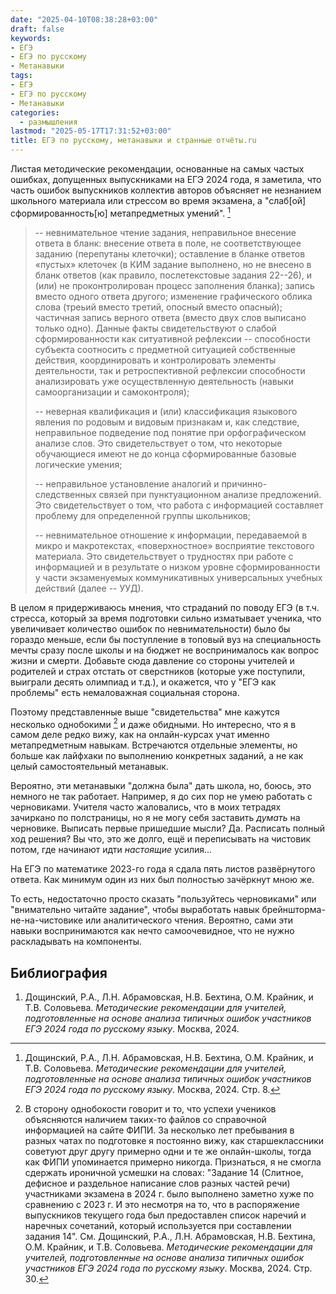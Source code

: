 ```yaml
---
date: "2025-04-10T08:38:28+03:00"
draft: false
keywords:
- ЕГЭ
- ЕГЭ по русскому
- Метанавыки
tags:
- ЕГЭ
- ЕГЭ по русскому
- Метанавыки
categories:
  - размышления
lastmod: "2025-05-17T17:31:52+03:00"
title: ЕГЭ по русскому, метанавыки и странные отчёты.ru
---
```


Листая методические рекомендации, основанные на самых частых ошибках, допущенных выпускниками на ЕГЭ 2024 года, я заметила, что часть ошибок выпускников коллектив авторов объясняет не незнанием школьного материала или стрессом во время экзамена, а "слаб\[ой\] сформированность\[ю\] метапредметных умений". [^1]

> -- невнимательное чтение задания, неправильное внесение ответа в бланк: внесение ответа в поле, не соответствующее заданию (перепутаны клеточки); оставление в бланке ответов «пустых» клеточек (в КИМ задание выполнено, но не внесено в бланк ответов (как правило, послетекстовые задания 22--26), и (или) не проконтролирован процесс заполнения бланка); запись вместо одного ответа другого; изменение графического облика слова (треьий вместо третий, опосный вместо опасный); частичная запись верного ответа (вместо двух слов выписано только одно). Данные факты свидетельствуют о слабой сформированности как ситуативной рефлексии -- способности субъекта соотносить с предметной ситуацией собственные действия, координировать и контролировать элементы деятельности, так и ретроспективной рефлексии способности анализировать уже осуществленную деятельность (навыки самоорганизации и самоконтроля);
>
> -- неверная квалификация и (или) классификация языкового явления по родовым и видовым признакам и, как следствие, неправильное подведение под понятие при орфографическом анализе слов. Это свидетельствует о том, что некоторые обучающиеся имеют не до конца сформированные базовые логические умения;
>
> -- неправильное установление аналогий и причинно-следственных связей при пунктуационном анализе предложений. Это свидетельствует о том, что работа с информацией составляет проблему для определенной группы школьников;
>
> -- невнимательное отношение к информации, передаваемой в микро и макротекстах, «поверхностное» восприятие текстового материала. Это свидетельствует о трудностях при работе с информацией и в результате о низком уровне сформированности у части экзаменуемых коммуникативных универсальных учебных действий (далее -- УУД).

В целом я придерживаюсь мнения, что страданий по поводу ЕГЭ (в т.ч. стресса, который за время подготовки сильно изматывает ученика, что увеличивает количество ошибок по невнимательности) было бы гораздо меньше, если бы поступление в топовый вуз на специальность мечты сразу после школы и на бюджет не воспринималось как вопрос жизни и смерти. Добавьте сюда давление со стороны учителей и родителей и страх отстать от сверстников (которые уже поступили, выиграли десять олимпиад и т.д.), и окажется, что у "ЕГЭ как проблемы" есть немаловажная социальная сторона.

Поэтому представленные выше "свидетельства" мне кажутся несколько однобокими [^2] и даже обидными. Но интересно, что я в самом деле редко вижу, как на онлайн-курсах учат именно метапредметным навыкам. Встречаются отдельные элементы, но больше как лайфхаки по выполнению конкретных заданий, а не как целый самостоятельный метанавык.

Вероятно, эти метанавыки "должна была" дать школа, но, боюсь, это немного не так работает. Например, я до сих пор не умею работать с черновиками. Учителя часто жаловались, что в моих тетрадях зачиркано по полстраницы, но я не могу себя заставить *думать* на черновике. Выписать первые пришедшие мысли? Да. Расписать полный ход решения? Вы что, это же долго, ещё и переписывать на чистовик потом, где начинают идти *настоящие* усилия...

На ЕГЭ по математике 2023-го года я сдала пять листов развёрнутого ответа. Как минимум один из них был полностью зачёркнут мною же.

То есть, недостаточно просто сказать "пользуйтесь черновиками" или "внимательно читайте задание", чтобы выработать навык брейншторма-не-на-чистовике или аналитического чтения. Вероятно, сами эти навыки воспринимаются как нечто самоочевидное, что не нужно раскладывать на компоненты.

## Библиография

1.  Дощинский, Р.А., Л.Н. Абрамовская, Н.В. Бехтина, О.М. Крайник, и Т.В. Соловьева. *Методические рекомендации для учителей, подготовленные на основе анализа типичных ошибок участников ЕГЭ 2024 года по русскому языку*. Москва, 2024.

[^1]: Дощинский, Р.А., Л.Н. Абрамовская, Н.В. Бехтина, О.М. Крайник, и Т.В. Соловьева. *Методические рекомендации для учителей, подготовленные на основе анализа типичных ошибок участников ЕГЭ 2024 года по русскому языку*. Москва, 2024. Стр. 8.

[^2]: В сторону однобокости говорит и то, что успехи учеников объясняются наличием таких-то файлов со справочной информацией на сайте ФИПИ. За несколько лет пребывания в разных чатах по подготовке я постоянно вижу, как старшеклассники советуют друг другу примерно одни и те же онлайн-школы, тогда как ФИПИ упоминается примерно никогда. Признаться, я не смогла сдержать ироничной усмешки на словах: "Задание 14 (Слитное, дефисное и раздельное написание слов разных частей речи) участниками экзамена в 2024 г. было выполнено заметно хуже по сравнению с 2023 г. И это несмотря на то, что в распоряжение выпускников текущего года был предоставлен список наречий и наречных сочетаний, который используется при составлении задания 14". См. Дощинский, Р.А., Л.Н. Абрамовская, Н.В. Бехтина, О.М. Крайник, и Т.В. Соловьева. *Методические рекомендации для учителей, подготовленные на основе анализа типичных ошибок участников ЕГЭ 2024 года по русскому языку*. Москва, 2024. Стр. 30.
